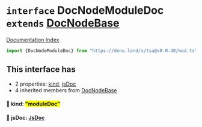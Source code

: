 # `interface` DocNodeModuleDoc `extends` [DocNodeBase](../private.interface.DocNodeBase/README.md)

[Documentation Index](../README.md)

```ts
import {DocNodeModuleDoc} from "https://deno.land/x/tsa@v0.0.48/mod.ts"
```

## This interface has

- 2 properties:
[kind](#-kind-moduledoc),
[jsDoc](#-jsdoc-jsdoc)
- 4 inherited members from [DocNodeBase](../private.interface.DocNodeBase/README.md)


#### 📄 kind: <mark>"moduleDoc"</mark>



#### 📄 jsDoc: [JsDoc](../interface.JsDoc/README.md)



